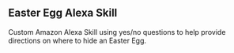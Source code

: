 Easter Egg Alexa Skill
----------------------

Custom Amazon Alexa Skill using yes/no questions to help provide directions on where to hide an Easter Egg.
